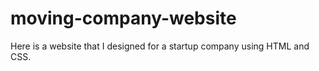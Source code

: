 # moving-company-website
Here is a website that I designed for a startup company using HTML and CSS.

